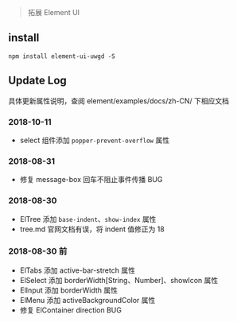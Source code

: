 > 拓展 Element UI

## install
````shell
npm install element-ui-uwgd -S
````

## Update Log
具体更新属性说明，查阅 element/examples/docs/zh-CN/ 下相应文档

### 2018-10-11
- select 组件添加 `popper-prevent-overflow` 属性

### 2018-08-31
- 修复 message-box 回车不阻止事件传播 BUG

### 2018-08-30
- ElTree 添加 `base-indent`、`show-index` 属性
- tree.md 官网文档有误，将 indent 值修正为 18

### 2018-08-30 前
- ElTabs 添加 active-bar-stretch 属性
- ElSelect 添加 borderWidth\[String、Number]、showIcon  属性
- ElInput 添加 borderWidth 属性
- ElMenu 添加 activeBackgroundColor 属性
- 修复 ElContainer direction BUG

